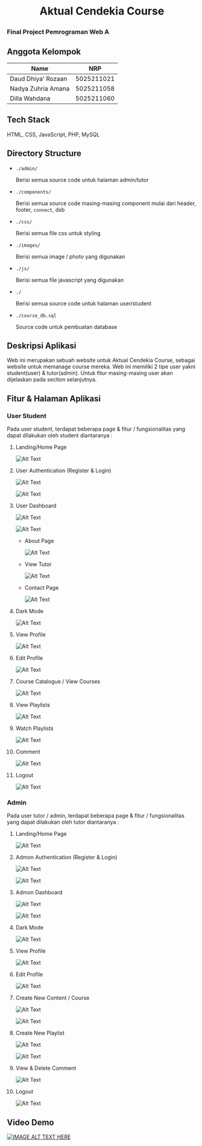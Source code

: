 # <div align="center"><p>Aktual Cendekia Course</p></div>

### Final Project Pemrograman Web A

## Anggota Kelompok

| Name               | NRP        |
| ------------------ | ---------- |
| Daud Dhiya' Rozaan | 5025211021 |
| Nadya Zuhria Amana | 5025211058 |
| Dilla Wahdana      | 5025211060 |

## Tech Stack

HTML, CSS, JavaScript, PHP, MySQL

## Directory Structure

- `./admin/`

  Berisi semua source code untuk halaman admin/tutor

- `./components/`

  Berisi semua source code masing-masing component mulai dari header, footer, `connect`, dsb

- `./css/`

  Berisi semua file css untuk styling

- `./images/`

  Berisi semua image / photo yang digunakan

- `./js/`

  Berisi semua file javascript yang digunakan

- `./`

  Berisi semua source code untuk halaman user/student

- `./course_db.sql`

  Source code untuk pembuatan database

## Deskripsi Aplikasi

Web ini merupakan sebuah website untuk Aktual Cendekia Course, sebagai website untuk memanage course mereka. Web ini memiliki 2 tipe user yakni student(user) & tutor(admin). Untuk fitur masing-masing user akan dijelaskan pada section selanjutnya.

## Fitur & Halaman Aplikasi

### User Student

Pada user student, terdapat beberapa page & fitur / fungsionalitas yang dapat dilakukan oleh student diantaranya :

1. Landing/Home Page

   ![Alt Text](images/documentation/praLogin-us.png)

2. User Authentication (Register & Login)

   ![Alt Text](images/documentation/regis-user.png)

   ![Alt Text](images/documentation/login.png)

3. User Dashboard

   ![Alt Text](images/documentation/dashUser.png)

   ![Alt Text](images/documentation/dashUser2.png)

   - About Page

     ![Alt Text](images/documentation/aboutUser.png)

   - View Tutor

     ![Alt Text](images/documentation/tutorUser.png)

   - Contact Page

     ![Alt Text](images/documentation/contactUser.png)

4. Dark Mode

   ![Alt Text](images/documentation/darkMode-us.png)

5. View Profile

   ![Alt Text](images/documentation/viewProf-us.png)

6. Edit Profile

   ![Alt Text](images/documentation/updateProf-us.png)

7. Course Catalogue / View Courses

   ![Alt Text](images/documentation/courseUser.png)

8. View Playlists

   ![Alt Text](images/documentation/viewPlay.png)

9. Watch Playlists

   ![Alt Text](images/documentation/watchCourse.png)

10. Comment

    ![Alt Text](images/documentation/commentUser.png)

11. Logout

    ![Alt Text](images/documentation/logOut-ad.png)

### Admin

Pada user tutor / admin, terdapat beberapa page & fitur / fungsionalitas yang dapat dilakukan oleh tutor diantaranya :

1. Landing/Home Page

   ![Alt Text](images/documentation/profileAd.png)

2. Admon Authentication (Register & Login)

   ![Alt Text](images/documentation/regis-ad.png)

   ![Alt Text](images/documentation/login.png)

3. Admon Dashboard

   ![Alt Text](images/documentation/dashadmin.png)

   ![Alt Text](images/documentation/dashadmin2.png)

4. Dark Mode

   ![Alt Text](images/documentation/darkMode-ad.png)

5. View Profile

   ![Alt Text](images/documentation/profileAd.png)

6. Edit Profile

   ![Alt Text](images/documentation/updateProf-ad.png)

7. Create New Content / Course

   ![Alt Text](images/documentation/contentAd.png)

   ![Alt Text](images/documentation/form-AddCont.png)

8. Create New Playlist

   ![Alt Text](images/documentation/playlist-ad.png)

   ![Alt Text](images/documentation/form-AddPlay.png)

9. View & Delete Comment

   ![Alt Text](images/documentation/commendAd.png)

10. Logout

    ![Alt Text](images/documentation/logOut-ad.png)

## Video Demo

[![IMAGE ALT TEXT HERE](images/thumbnail-yt.png)](https://youtu.be/gsUncNZ4RV8)
